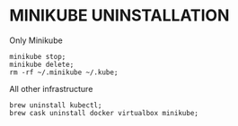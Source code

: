 # MINIKUBE UNINSTALLATION


Only Minikube
```
minikube stop;
minikube delete;
rm -rf ~/.minikube ~/.kube;
```

All other infrastructure
```
brew uninstall kubectl;
brew cask uninstall docker virtualbox minikube;
```






